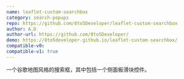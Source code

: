 ```yaml
---
name: leaflet-custom-searchbox
category: search-popups
repo: https://github.com/8to5Developer/leaflet-custom-searchbox
author: A.D
author-url: https://github.com/8to5Developer/
demo: https://8to5developer.github.io/leaflet-custom-searchbox/
compatible-v0:
compatible-v1: true
---
```


一个谷歌地图风格的搜索框，其中包括一个侧面板滑块控件。
